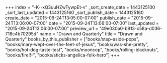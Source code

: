 +++
index = "-K--xQ3uuHZwTywpEt-v"
_sort_create_date = 1443125100
_sort_last_updated = 1443125160
_sort_publish_date = 1443125160
create_date = "2015-09-24T13:05:00-07:00"
publish_date = "2015-09-24T13:06:00-07:00"
date = "2015-09-24T13:06:00-07:00"
last_updated = "2015-09-24T13:06:00-07:00"
preview_url = "49e030a0-b913-c58a-d036-718c4b70295d"
name = "Drawn and Quarterly"
title = "Drawn and Quarterly"
books_by_this_publisher = ["books/step-aside-pops", "books/mary-wept-over-the-feet-of-jesus", "books/was-she-pretty", "books/hot-dog-taste-test", "books/mooncop", "books/rolling-blackouts", "books/fire!!-", "books/sticks-angelica-folk-hero"]
+++
